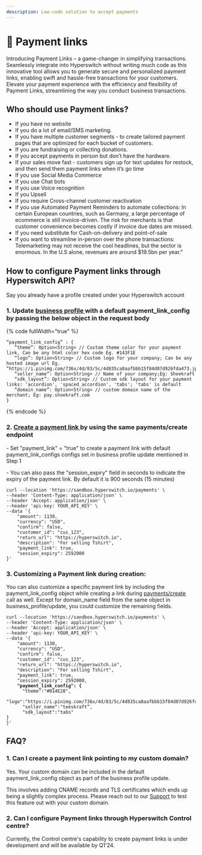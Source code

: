 ```yaml
---
description: Low-code solution to accept payments
---
```


# 🔗 Payment links

Introducing Payment Links – a game-changer in simplifying transactions. Seamlessly integrate into Hyperswitch without writing much code as this innovative tool allows you to generate secure and personalized payment links, enabling swift and hassle-free transactions for your customers. Elevate your payment experience with the efficiency and flexibility of Payment Links, streamlining the way you conduct business transactions.

## Who should use Payment links?

* If you have no website
* If you do a lot of email/SMS marketing.
* If you have multiple customer segments - to create tailored payment pages that are optimized for each bucket of customers.
* If you are fundraising or collecting donations.
* If you accept payments in person but don’t have the hardware.
* If your sales move fast - customers sign up for text updates for restock, and then send them payment links when it’s go time
* If you use Social Media Commerce
* If you use Chat bots
* If you use Voice recognition
* If you Upsell
* If you require Cross-channel customer reactivation
* If you use Automated Payment Reminders to automate collections: In certain European countries, such as Germany, a large percentage of ecommerce is still invoice-driven. The risk for merchants is that customer convenience becomes costly if invoice due dates are missed.
* If you need substitute for Cash-on-delivery and point-of-sale
* If you want to streamline in-person over the phone transactions: Telemarketing may not receive the cool headlines, but the sector is enormous. In the U.S alone, revenues are around $19.5bn per year."

## How to configure Payment links through Hyperswitch API?

Say you already have a profile created under your Hyperswitch account

### 1. Update [business profile ](https://api-reference.hyperswitch.io/api-reference/business-profile/business-profile--update)with a default payment\_link\_config by passing the below object in the request body

{% code fullWidth="true" %}
```
“payment_link_config” : {
   “theme”: Option<String> // Custom theme color for your payment link, Can be any html color hex code Eg. #143F1E
   “logo”: Option<String> // Custom logo for your company; Can be any hosted image url Eg. “https://i.pinimg.com/736x/4d/83/5c/4d835ca8aafbbb15f84d07d926fda473.jpg”,
   “seller_name”: Option<String> // Name of your company;Eg: Shoekraft 
   “sdk_layout”: Option<String> // Custom sdk layout for your payment links: 'accordion', 'spaced_accordion', 'tabs'; 'tabs' is default
   “domain_name”: Option<String> // custom domain name of the merchant; Eg: pay.shoekraft.com     
}
```
{% endcode %}

### 2. [Create a payment link ](https://api-reference.hyperswitch.io/api-reference/payments/payments--create)by using the same payments/create endpoint

\- Set "payment\_link" = "true" to create a payment link with default payment\_link\_configs configs set in business profile update mentioned in Step 1

\- You can also pass the  "session\_expiry" field in seconds to indicate the expiry of the payment link. By default it is 900 seconds (15 minutes)

```
curl --location 'https://sandbox.hyperswitch.io/payments' \
--header 'Content-Type: application/json' \
--header 'Accept: application/json' \
--header 'api-key: YOUR_API_KEY' \
--data '{
    "amount": 1130,
    "currency": "USD",
    "confirm": false,
    "customer_id": "cus_123",
    "return_url": "https://hyperswitch.io",
    "description": "For selling Tshirt",
    "payment_link": true,
    "session_expiry": 2592000
}'
```

### 3. Customizing a Payment link during creation:

You can also customize a specific payment link by including the payment\_link\_config object while creating a link during [payments/create](https://api-reference.hyperswitch.io/api-reference/payments/payments--create) call as well. Except for domain\_name field from the same object in business\_profile/update, you could customize the remaining fields.

<pre class="language-markup"><code class="lang-markup">curl --location 'https://sandbox.hyperswitch.io/payments' \
--header 'Content-Type: application/json' \
--header 'Accept: application/json' \
--header 'api-key: YOUR_API_KEY' \
--data '{
    "amount": 1130,
    "currency": "USD",
    "confirm": false,
    "customer_id": "cus_123",
    "return_url": "https://hyperswitch.io",
    "description": "For selling Tshirt",
    "payment_link": true,
    "session_expiry": 2592000,
<strong>    "payment_link_config": {
</strong>      "theme":"#014E28",
      "logo":"https://i.pinimg.com/736x/4d/83/5c/4d835ca8aafbbb15f84d07d926fda473.jpg",
      "seller_name":"teeskraft”,
      "sdk_layout":"tabs"
}
}'
</code></pre>

## FAQ?

### 1. Can I create a payment link pointing to my custom domain?

Yes. Your custom domain can be included in the default payment\_link\_config object as part of the business profile update.&#x20;

This involves adding CNAME records and TLS certificates which ends up being a slightly complex process. Please reach out to our [Support](https://join.slack.com/t/hyperswitch-io/shared\_invite/zt-1k6cz4lee-SAJzhz6bjmpp4jZCDOtOIg) to test this feature out with your custom domain.

### 2. Can I configure Payment links through Hyperswitch Control centre?

Currently, the Control centre's capability to create payment links is under development and will be available by Q1'24.
